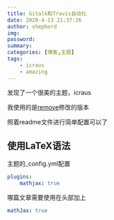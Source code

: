 ```yaml
---
title: Gitalk和Travis自动化
date: 2020-4-13 21:37:26
author: shepherd
img: 
password:
summary: 
categories: [博客,主题]
tags:
 	- icraus
	- amazing
---
```


发现了一个很美的主题，icraus

<!-- more -->

我使用的是[remove](https://github.com/removeif/hexo-theme-amazing)修改的版本

照着readme文件进行简单配置可以了

## 使用LaTeX语法

主题的_config.yml配置

```yaml
plugins:
	mathjax: true
```

哪篇文章需要使用在头部加上

```yaml
mathJax: true
```

